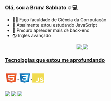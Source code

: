 ### Olá, sou a Bruna Sabbato ☺💻

- 👩‍🎓 Faço faculdade de Ciência da Computação
- 🧠 Atualmente estou estudando JavaScript
- 🤔 Procuro aprender mais de back-end
- 🌎 Inglês avançado


<div align="center">
  <a href="https://github.com/BrunaSabbato">
  <img height="160em" src="https://github-readme-stats.vercel.app/api?username=BrunaSabbato&show_icons=true&theme=tokyonight&include_all_commits=true&count_private=true"/>
   <img height="160em" src="https://github-readme-stats.vercel.app/api/top-langs/?username=brunasabbato&layout=compact&langs_count=7&theme=tokyonight"/>  
</div>

  
  ### Tecnologias que estou me aprofundando
<div style="display: inline_block"><br>
  <img align="center" alt="Bruna-HTML" height="30" width="40" src="https://raw.githubusercontent.com/devicons/devicon/master/icons/html5/html5-original.svg">
  <img align="center" alt="Bruna-CSS" height="30" width="40" src="https://raw.githubusercontent.com/devicons/devicon/master/icons/css3/css3-original.svg">
  <img align="center" alt="Bruna-Js" height="30" width="40" src="https://raw.githubusercontent.com/devicons/devicon/master/icons/javascript/javascript-plain.svg"> 
</div>
  
 ##  

<div> 
    <a href="https://www.linkedin.com/in/bruna-sabbato-b8b0b6199/" target="_blank"><img src="https://img.shields.io/badge/-LinkedIn-%230077B5?style=for-the-badge&logo=linkedin&logoColor=white" target="_blank"></a>  
  <a href="https://www.instagram.com/bruh_sabbato/" target="_blank"><img src="https://img.shields.io/badge/-Instagram-%23E4405F?style=for-the-badge&logo=instagram&logoColor=white" target="_blank"></a>
  <a href = "mailto:brunasabbato@gmail.com"><img src="https://img.shields.io/badge/Gmail-D14836?style=for-the-badge&logo=gmail&logoColor=white" target="_blank"></a>
</div>
